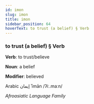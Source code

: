```yaml
---
id: imon
slug: imon
title: imon
sidebar_position: 64
hoverText: to trust (a belief) § Verb
---
```


### to trust (a belief) § Verb

**Verb**: to trust/believe

**Noun**: a belief

**Modifier**: believed

Arabic إيمان ʾīmān /ʔiː.maːn/

*Afroasiatic Language Family*